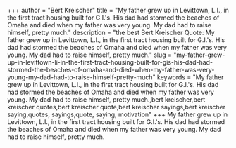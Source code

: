+++
author = "Bert Kreischer"
title = "My father grew up in Levittown, L.I., in the first tract housing built for G.I.'s. His dad had stormed the beaches of Omaha and died when my father was very young. My dad had to raise himself, pretty much."
description = "the best Bert Kreischer Quote: My father grew up in Levittown, L.I., in the first tract housing built for G.I.'s. His dad had stormed the beaches of Omaha and died when my father was very young. My dad had to raise himself, pretty much."
slug = "my-father-grew-up-in-levittown-li-in-the-first-tract-housing-built-for-gis-his-dad-had-stormed-the-beaches-of-omaha-and-died-when-my-father-was-very-young-my-dad-had-to-raise-himself-pretty-much"
keywords = "My father grew up in Levittown, L.I., in the first tract housing built for G.I.'s. His dad had stormed the beaches of Omaha and died when my father was very young. My dad had to raise himself, pretty much.,bert kreischer,bert kreischer quotes,bert kreischer quote,bert kreischer sayings,bert kreischer saying,quotes, sayings,quote, saying, motivation"
+++
My father grew up in Levittown, L.I., in the first tract housing built for G.I.'s. His dad had stormed the beaches of Omaha and died when my father was very young. My dad had to raise himself, pretty much.
